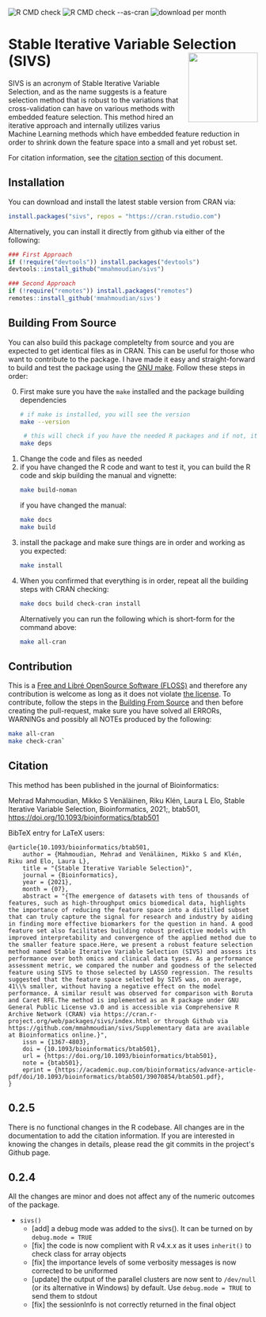 ![R CMD check](https://github.com/mmahmoudian/sivs/workflows/R%20CMD%20check/badge.svg)
![R CMD check --as-cran](https://github.com/mmahmoudian/sivs/workflows/R%20CMD%20check%20--as-cran/badge.svg)
![download per month](https://cranlogs.r-pkg.org/badges/sivs)


#  Stable Iterative Variable Selection (SIVS) <img src="misc/img/SIVS_logo.png" width="140" align="right" />

SIVS is an acronym of Stable Iterative Variable Selection, and as the name suggests is a feature selection method that is robust to the variations that cross-validation can have on various methods with embedded feature selection. This method hired an iterative approach and  internally utilizes varius Machine Learning methods which have embedded feature reduction in order to shrink down the feature space into a small and yet robust set.

For citation information, see the [citation section](#citation) of this document.


## Installation

You can download and install the latest stable version from CRAN via:

```r
install.packages("sivs", repos = "https://cran.rstudio.com")
```

Alternatively, you can install it directly from github via either of the following:

```r
### First Approach
if (!require("devtools")) install.packages("devtools")
devtools::install_github("mmahmoudian/sivs")
```

```r
### Second Approach
if (!require("remotes")) install.packages("remotes")
remotes::install_github('mmahmoudian/sivs')
```


## Building From Source

You can also build this package completelty from source and you are expected to get identical files as in CRAN. This can be useful for those who want to contribute to the package. I have made it easy and straight-forward to build and test the package using the [GNU make](https://www.gnu.org/software/make/). Follow these steps in order:

0. First make sure you have the `make` installed and the package building dependencies
   ```sh
   # if make is installed, you will see the version
   make --version
   
    # this will check if you have the needed R packages and if not, it will install them for you
   make deps
   ```
1. Change the code and files as needed
2. if you have changed the R code and want to test it, you can build the R code and skip building the manual and vignette:
   ```sh
   make build-noman
   ```
   if you have changed the manual:
   ```sh
   make docs
   make build
   ```
3. install the package and make sure things are in order and working as you expected:
   ```sh
   make install
   ```
4. When you confirmed that everything is in order, repeat all the building steps with CRAN checking:
   ```sh
   make docs build check-cran install
   ```
   Alternatively you can run the following which is short-form for the command above:
   ```sh
   make all-cran
   ```


## Contribution

This is a [Free and Libré OpenSource Software (FLOSS)](https://en.wikipedia.org/wiki/Free_and_open-source_software) and therefore any contribution is welcome as long as it does not violate [the license](https://github.com/mmahmoudian/sivs/blob/master/LICENSE). To contribute, follow the steps in the [Building From Source](#building-from-source) and then before creating the pull-request, make sure you have solved all ERRORs, WARNINGs and possibly all NOTEs produced by the following:

```sh
make all-cran
make check-cran`
```

## Citation

This method has been published in the journal of Bioinformatics:

Mehrad Mahmoudian, Mikko S Venäläinen, Riku Klén, Laura L Elo, Stable Iterative Variable Selection, Bioinformatics, 2021;, btab501, https://doi.org/10.1093/bioinformatics/btab501

BibTeX entry for LaTeX users:

```
@article{10.1093/bioinformatics/btab501,
    author = {Mahmoudian, Mehrad and Venäläinen, Mikko S and Klén, Riku and Elo, Laura L},
    title = "{Stable Iterative Variable Selection}",
    journal = {Bioinformatics},
    year = {2021},
    month = {07},
    abstract = "{The emergence of datasets with tens of thousands of features, such as high-throughput omics biomedical data, highlights the importance of reducing the feature space into a distilled subset that can truly capture the signal for research and industry by aiding in finding more effective biomarkers for the question in hand. A good feature set also facilitates building robust predictive models with improved interpretability and convergence of the applied method due to the smaller feature space.Here, we present a robust feature selection method named Stable Iterative Variable Selection (SIVS) and assess its performance over both omics and clinical data types. As a performance assessment metric, we compared the number and goodness of the selected feature using SIVS to those selected by LASSO regression. The results suggested that the feature space selected by SIVS was, on average, 41\\% smaller, without having a negative effect on the model performance. A similar result was observed for comparison with Boruta and Caret RFE.The method is implemented as an R package under GNU General Public License v3.0 and is accessible via Comprehensive R Archive Network (CRAN) via https://cran.r-project.org/web/packages/sivs/index.html or through Github via https://github.com/mmahmoudian/sivs/Supplementary data are available at Bioinformatics online.}",
    issn = {1367-4803},
    doi = {10.1093/bioinformatics/btab501},
    url = {https://doi.org/10.1093/bioinformatics/btab501},
    note = {btab501},
    eprint = {https://academic.oup.com/bioinformatics/advance-article-pdf/doi/10.1093/bioinformatics/btab501/39070854/btab501.pdf},
}
```
## 0.2.5

There is no functional changes in the R codebase. All changes are in the documentation to add the citation information. If you are interested in knowing the changes in details, please read the git commits in the project's Github page.

## 0.2.4

All the changes are minor and does not affect any of the numeric outcomes of the package.

- `sivs()`
    - [add] a debug mode was added to the sivs(). It can be turned on by `debug.mode = TRUE`
    - [fix] the code is now complient with R v4.x.x as it uses `inherit()` to check class for array objects
    - [fix] the importance levels of some verbosity messages is now corrected to be uniformed
    - [update] the output of the parallel clusters are now sent to `/dev/null` (or its alternative in Windows) by default. Use `debug.mode = TRUE` to send them to stdout
    - [fix] the sessionInfo is not correctly returned in the final object
